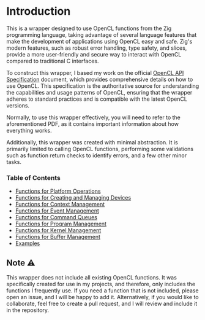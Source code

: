 # Introduction

This is a wrapper designed to use OpenCL functions from the Zig programming language, taking advantage of several language features that make the development of applications using OpenCL easy and safe. Zig's modern features, such as robust error handling, type safety, and slices, provide a more user-friendly and secure way to interact with OpenCL compared to traditional C interfaces.

To construct this wrapper, I based my work on the official [OpenCL API Specification](https://registry.khronos.org/OpenCL/specs/3.0-unified/pdf/OpenCL_API.pdf) document, which provides comprehensive details on how to use OpenCL. This specification is the authoritative source for understanding the capabilities and usage patterns of OpenCL, ensuring that the wrapper adheres to standard practices and is compatible with the latest OpenCL versions.

Normally, to use this wrapper effectively, you will need to refer to the aforementioned PDF, as it contains important information about how everything works.

Additionally, this wrapper was created with minimal abstraction. It is primarily limited to calling OpenCL functions, performing some validations such as function return checks to identify errors, and a few other minor tasks.

### Table of Contents

- [Functions for Platform Operations](platform.md)
- [Functions for Creating and Managing Devices](device.md)
- [Functions for Context Management](context.md)
- [Functions for Event Management](event.md)
- [Functions for Command Queues](command_queue.md)
- [Functions for Program Management](program.md)
- [Functions for Kernel Management](kernel.md)
- [Functions for Buffer Management](buffer.md)
- [Examples](examples.md)


## Note ⚠️

This wrapper does not include all existing OpenCL functions. It was specifically created for use in my projects, and therefore, only includes the functions I frequently use. If you need a function that is not included, please open an issue, and I will be happy to add it. Alternatively, if you would like to collaborate, feel free to create a pull request, and I will review and include it in the repository.
